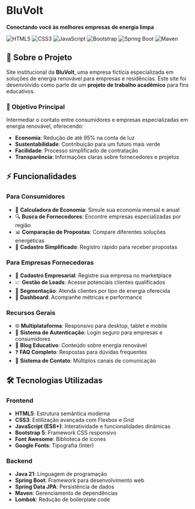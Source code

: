 # BluVolt

**Conectando você às melhores empresas de energia limpa**

![HTML5](https://img.shields.io/badge/HTML5-E34F26?style=for-the-badge&logo=html5&logoColor=white)
![CSS3](https://img.shields.io/badge/CSS3-1572B6?style=for-the-badge&logo=css3&logoColor=white)
![JavaScript](https://img.shields.io/badge/JavaScript-F7DF1E?style=for-the-badge&logo=javascript&logoColor=black)
![Bootstrap](https://img.shields.io/badge/Bootstrap-563D7C?style=for-the-badge&logo=bootstrap&logoColor=white)
![Spring Boot](https://img.shields.io/badge/Spring_Boot-6DB33F?style=for-the-badge&logo=spring-boot&logoColor=white)
![Maven](https://img.shields.io/badge/Maven-C71A36?style=for-the-badge&logo=apache-maven&logoColor=white)

## 🌱 Sobre o Projeto

Site institucional da **BluVolt**, uma empresa fictícia especializada em soluções de energia renovável para empresas e residências. 
Este site foi desenvolvido como parte de um **projeto de trabalho acadêmico** para fins educativos.

### 🎯 Objetivo Principal

Intermediar o contato entre consumidores e empresas especializadas em energia renovável, oferecendo:

- **Economia**: Redução de até 95% na conta de luz
- **Sustentabilidade**: Contribuição para um futuro mais verde
- **Facilidade**: Processo simplificado de contratação
- **Transparência**: Informações claras sobre fornecedores e projetos

## ⚡ Funcionalidades

### Para Consumidores
- 🧮 **Calculadora de Economia**: Simule sua economia mensal e anual
- 🔍 **Busca de Fornecedores**: Encontre empresas especializadas por região
- 📊 **Comparação de Propostas**: Compare diferentes soluções energéticas
- 📝 **Cadastro Simplificado**: Registro rápido para receber propostas

### Para Empresas Fornecedoras
- 🏢 **Cadastro Empresarial**: Registre sua empresa no marketplace
- 📈 **Gestão de Leads**: Acesse potenciais clientes qualificados
- 🎯 **Segmentação**: Atenda clientes por tipo de energia oferecida
- 📱 **Dashboard**: Acompanhe métricas e performance

### Recursos Gerais
- 🌐 **Multiplataforma**: Responsivo para desktop, tablet e mobile
- 🔐 **Sistema de Autenticação**: Login seguro para empresas e consumidores
- 📰 **Blog Educativo**: Conteúdo sobre energia renovável
- ❓ **FAQ Completo**: Respostas para dúvidas frequentes
- 💬 **Sistema de Contato**: Múltiplos canais de comunicação

## 🛠 Tecnologias Utilizadas

### Frontend
- **HTML5**: Estrutura semântica moderna
- **CSS3**: Estilização avançada com Flexbox e Grid
- **JavaScript (ES6+)**: Interatividade e funcionalidades dinâmicas
- **Bootstrap 5**: Framework CSS responsivo
- **Font Awesome**: Biblioteca de ícones
- **Google Fonts**: Tipografia (Inter)

### Backend
- **Java 21**: Linguagem de programação
- **Spring Boot**: Framework para desenvolvimento web
- **Spring Data JPA**: Persistência de dados
- **Maven**: Gerenciamento de dependências
- **Lombok**: Redução de boilerplate code
